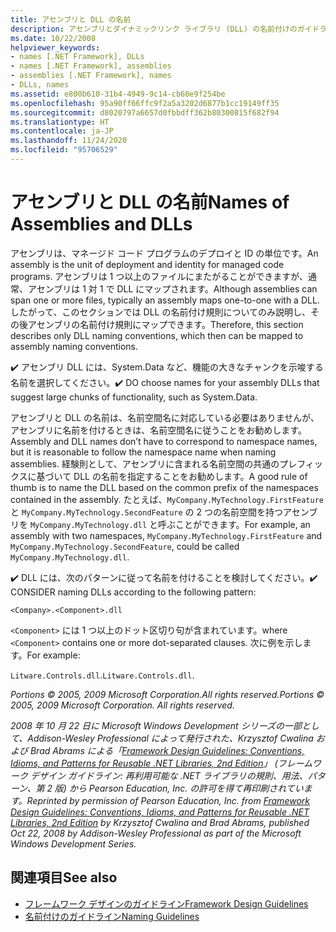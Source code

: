 ```yaml
---
title: アセンブリと DLL の名前
description: アセンブリとダイナミックリンク ライブラリ (DLL) の名前付けのガイドラインについて説明します。 アセンブリは 1 つ以上のファイルにまたがることができますが、通常は 1 対 1 で DLL にマップされます。
ms.date: 10/22/2008
helpviewer_keywords:
- names [.NET Framework], DLLs
- names [.NET Framework], assemblies
- assemblies [.NET Framework], names
- DLLs, names
ms.assetid: e800b610-31b4-4949-9c14-cb60e9f254be
ms.openlocfilehash: 95a90ff66ffc9f2a5a3202d6877b1cc19149ff35
ms.sourcegitcommit: d8020797a6657d0fbbdff362b80300815f682f94
ms.translationtype: HT
ms.contentlocale: ja-JP
ms.lasthandoff: 11/24/2020
ms.locfileid: "95706529"
---
```

# <a name="names-of-assemblies-and-dlls"></a><span data-ttu-id="90b75-104">アセンブリと DLL の名前</span><span class="sxs-lookup"><span data-stu-id="90b75-104">Names of Assemblies and DLLs</span></span>

<span data-ttu-id="90b75-105">アセンブリは、マネージド コード プログラムのデプロイと ID の単位です。</span><span class="sxs-lookup"><span data-stu-id="90b75-105">An assembly is the unit of deployment and identity for managed code programs.</span></span> <span data-ttu-id="90b75-106">アセンブリは 1 つ以上のファイルにまたがることができますが、通常、アセンブリは 1 対 1 で DLL にマップされます。</span><span class="sxs-lookup"><span data-stu-id="90b75-106">Although assemblies can span one or more files, typically an assembly maps one-to-one with a DLL.</span></span> <span data-ttu-id="90b75-107">したがって、このセクションでは DLL の名前付け規則についてのみ説明し、その後アセンブリの名前付け規則にマップできます。</span><span class="sxs-lookup"><span data-stu-id="90b75-107">Therefore, this section describes only DLL naming conventions, which then can be mapped to assembly naming conventions.</span></span>

 <span data-ttu-id="90b75-108">✔️ アセンブリ DLL には、System.Data など、機能の大きなチャンクを示唆する名前を選択してください。</span><span class="sxs-lookup"><span data-stu-id="90b75-108">✔️ DO choose names for your assembly DLLs that suggest large chunks of functionality, such as System.Data.</span></span>

 <span data-ttu-id="90b75-109">アセンブリと DLL の名前は、名前空間名に対応している必要はありませんが、アセンブリに名前を付けるときは、名前空間名に従うことをお勧めします。</span><span class="sxs-lookup"><span data-stu-id="90b75-109">Assembly and DLL names don’t have to correspond to namespace names, but it is reasonable to follow the namespace name when naming assemblies.</span></span> <span data-ttu-id="90b75-110">経験則として、アセンブリに含まれる名前空間の共通のプレフィックスに基づいて DLL の名前を指定することをお勧めします。</span><span class="sxs-lookup"><span data-stu-id="90b75-110">A good rule of thumb is to name the DLL based on the common prefix of the namespaces contained in the assembly.</span></span> <span data-ttu-id="90b75-111">たとえば、`MyCompany.MyTechnology.FirstFeature` と `MyCompany.MyTechnology.SecondFeature` の 2 つの名前空間を持つアセンブリを `MyCompany.MyTechnology.dll` と呼ぶことができます。</span><span class="sxs-lookup"><span data-stu-id="90b75-111">For example, an assembly with two namespaces, `MyCompany.MyTechnology.FirstFeature` and `MyCompany.MyTechnology.SecondFeature`, could be called `MyCompany.MyTechnology.dll`.</span></span>

 <span data-ttu-id="90b75-112">✔️ DLL には、次のパターンに従って名前を付けることを検討してください。</span><span class="sxs-lookup"><span data-stu-id="90b75-112">✔️ CONSIDER naming DLLs according to the following pattern:</span></span>

 `<Company>.<Component>.dll`

 <span data-ttu-id="90b75-113">`<Component>` には 1 つ以上のドット区切り句が含まれています。</span><span class="sxs-lookup"><span data-stu-id="90b75-113">where `<Component>` contains one or more dot-separated clauses.</span></span> <span data-ttu-id="90b75-114">次に例を示します。</span><span class="sxs-lookup"><span data-stu-id="90b75-114">For example:</span></span>

 <span data-ttu-id="90b75-115">`Litware.Controls.dll`.</span><span class="sxs-lookup"><span data-stu-id="90b75-115">`Litware.Controls.dll`.</span></span>

 <span data-ttu-id="90b75-116">*Portions © 2005, 2009 Microsoft Corporation.All rights reserved.*</span><span class="sxs-lookup"><span data-stu-id="90b75-116">*Portions © 2005, 2009 Microsoft Corporation. All rights reserved.*</span></span>

 <span data-ttu-id="90b75-117">*2008 年 10 月 22 日に Microsoft Windows Development シリーズの一部として、Addison-Wesley Professional によって発行された、Krzysztof Cwalina および Brad Abrams による「[Framework Design Guidelines: Conventions, Idioms, and Patterns for Reusable .NET Libraries, 2nd Edition](https://www.informit.com/store/framework-design-guidelines-conventions-idioms-and-9780321545619)」 (フレームワーク デザイン ガイドライン: 再利用可能な .NET ライブラリの規則、用法、パターン、第 2 版) から Pearson Education, Inc. の許可を得て再印刷されています。*</span><span class="sxs-lookup"><span data-stu-id="90b75-117">*Reprinted by permission of Pearson Education, Inc. from [Framework Design Guidelines: Conventions, Idioms, and Patterns for Reusable .NET Libraries, 2nd Edition](https://www.informit.com/store/framework-design-guidelines-conventions-idioms-and-9780321545619) by Krzysztof Cwalina and Brad Abrams, published Oct 22, 2008 by Addison-Wesley Professional as part of the Microsoft Windows Development Series.*</span></span>

## <a name="see-also"></a><span data-ttu-id="90b75-118">関連項目</span><span class="sxs-lookup"><span data-stu-id="90b75-118">See also</span></span>

- [<span data-ttu-id="90b75-119">フレームワーク デザインのガイドライン</span><span class="sxs-lookup"><span data-stu-id="90b75-119">Framework Design Guidelines</span></span>](index.md)
- [<span data-ttu-id="90b75-120">名前付けのガイドライン</span><span class="sxs-lookup"><span data-stu-id="90b75-120">Naming Guidelines</span></span>](naming-guidelines.md)
